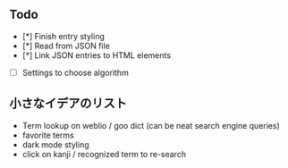 ## Todo
- [*] Finish entry styling
- [*] Read from JSON file
- [*] Link JSON entries to HTML elements
- [ ] Settings to choose algorithm

## 小さなイデアのリスト
* Term lookup on weblio / goo dict (can be neat search engine queries)
* favorite terms
* dark mode styling
* click on kanji / recognized term to re-search
